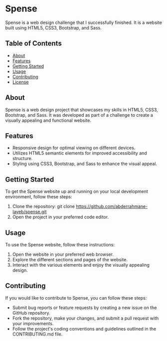 # Spense

Spense is a web design challenge that I successfully finished. It is a website built using HTML5, CSS3, Bootstrap, and Sass.

## Table of Contents

- [About](#about)
- [Features](#features)
- [Getting Started](#getting-started)
- [Usage](#usage)
- [Contributing](#contributing)
- [License](#license)

## About

Spense is a web design project that showcases my skills in HTML5, CSS3, Bootstrap, and Sass. It was developed as part of a challenge to create a visually appealing and functional website.

## Features

- Responsive design for optimal viewing on different devices.
- Utilizes HTML5 semantic elements for improved accessibility and structure.
- Styling using CSS3, Bootstrap, and Sass to enhance the visual appeal.

## Getting Started

To get the Spense website up and running on your local development environment, follow these steps:

1. Clone the repository: git clone https://github.com/abderrahmane-layeb/spense.git
2. Open the project in your preferred code editor.

## Usage

To use the Spense website, follow these instructions:

1. Open the website in your preferred web browser.
2. Explore the different sections and pages of the website.
3. Interact with the various elements and enjoy the visually appealing design.

## Contributing

If you would like to contribute to Spense, you can follow these steps:

- Submit bug reports or feature requests by creating a new issue on the GitHub repository.
- Fork the repository, make your changes, and submit a pull request with your improvements.
- Follow the project's coding conventions and guidelines outlined in the CONTRIBUTING.md file.
